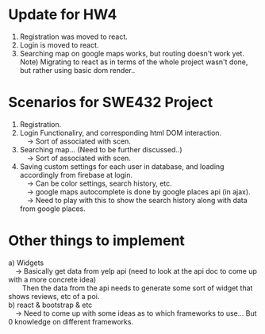 Update for HW4
====================================================================================================================
1) Registration was moved to react.<br>
2) Login is moved to react.<br>
3) Searching map on google maps works, but routing doesn't work yet.<br>
Note) Migrating to react as in terms of the whole project wasn't done, but rather using basic dom render..

Scenarios for SWE432 Project 
====================================================================================================================
1) Registration.<br>
2) Login Functionaliry, and corresponding html DOM interaction.<br>
   &emsp;-> Sort of associated with scen. <br>
3) Searching map... (Need to be further discussed..)<br>
   &emsp;-> Sort of associated with scen. <br>
4) Saving custom settings for each user in database, and loading accordingly from firebase at login.<br>
   &emsp;-> Can be color settings, search history, etc.<br>
   &emsp;-> google maps autocomplete is done by google places api (in ajax).<br>
   &emsp;-> Need to play with this to show the search history along with data from google places.<br>

Other things to implement
====================================================================================================================
a) Widgets<br>
   &emsp;-> Basically get data from yelp api (need to look at the api doc to come up with a more concrete idea)<br>
   &emsp;&emsp;Then the data from the api needs to generate some sort of widget that shows reviews, etc of a poi.<br>
b) react & bootstrap & etc<br>
   &emsp;-> Need to come up with some ideas as to which frameworks to use... But 0 knowledge on different frameworks.<br>


